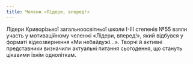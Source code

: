 ```yaml
---
title: Челенж «Лідери, вперед!»
---
```


Лідери Криворізької загальноосвітньої школи І-ІІІ степенів №55 взяли участь у мотиваційному челенжі «Лідери, вперед!», який відбувся у форматі відеозвернення «Ми небайдужі…». Творчі й активні представники визначили актуальні питання сьогодення, що стануть цікавими їхнім одноліткам.

<youtube id="HLFIQdO6T6M" />
